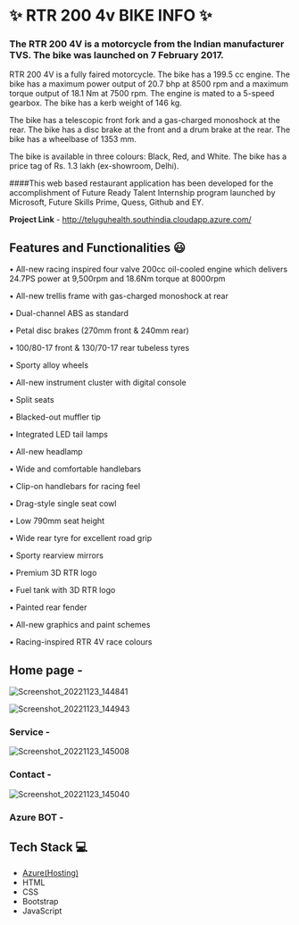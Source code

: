 # ✨ RTR 200 4v BIKE INFO  ✨


### The RTR 200 4V is a motorcycle from the Indian manufacturer TVS. The bike was launched on 7 February 2017.

RTR 200 4V is a fully faired motorcycle. The bike has a 199.5 cc engine. The bike has a maximum power output of 20.7 bhp at 8500 rpm and a maximum torque output of 18.1 Nm at 7500 rpm. The engine is mated to a 5-speed gearbox. The bike has a kerb weight of 146 kg.

The bike has a telescopic front fork and a gas-charged monoshock at the rear. The bike has a disc brake at the front and a drum brake at the rear. The bike has a wheelbase of 1353 mm.

The bike is available in three colours: Black, Red, and White. The bike has a price tag of Rs. 1.3 lakh (ex-showroom, Delhi).

####This web based restaurant application has been developed for the accomplishment of Future Ready Talent Internship program launched by Microsoft, Future Skills Prime, Quess, Github and EY.


**Project Link** - http://teluguhealth.southindia.cloudapp.azure.com/


## Features and Functionalities 😃
• All-new racing inspired four valve 200cc oil-cooled engine which delivers 24.7PS power at 9,500rpm and 18.6Nm torque at 8000rpm

• All-new trellis frame with gas-charged monoshock at rear

• Dual-channel ABS as standard

• Petal disc brakes (270mm front & 240mm rear)

• 100/80-17 front & 130/70-17 rear tubeless tyres

• Sporty alloy wheels

• All-new instrument cluster with digital console

• Split seats

• Blacked-out muffler tip

• Integrated LED tail lamps

• All-new headlamp

• Wide and comfortable handlebars

• Clip-on handlebars for racing feel

• Drag-style single seat cowl

• Low 790mm seat height

• Wide rear tyre for excellent road grip

• Sporty rearview mirrors

• Premium 3D RTR logo

• Fuel tank with 3D RTR logo

• Painted rear fender

• All-new graphics and paint schemes

• Racing-inspired RTR 4V race colours


## Home page -
![Screenshot_20221123_144841](https://user-images.githubusercontent.com/115808979/203584469-9c926d6c-76b8-40f0-953a-e30e028add4a.png)




![Screenshot_20221123_144943](https://user-images.githubusercontent.com/115808979/203584495-23065b7a-9b6c-471f-8c3e-899b8c127d60.png)



### Service -

![Screenshot_20221123_145008](https://user-images.githubusercontent.com/115808979/203584515-59c4217d-578b-4ed2-a81b-7d15982b4368.png)


### Contact -

![Screenshot_20221123_145040](https://user-images.githubusercontent.com/115808979/203584780-6a578de6-7460-4d15-a4b5-d4373ac9391f.png)


### Azure BOT -



## Tech Stack 💻

- [Azure(Hosting)](https://azure.microsoft.com/en-in/features/azure-portal/)
- HTML
- CSS
- Bootstrap
- JavaScript

